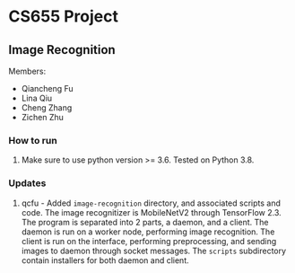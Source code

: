 # CS655 Project
## Image Recognition

Members:
- Qiancheng Fu 
- Lina Qiu
- Cheng Zhang
- Zichen Zhu

### How to run

1. Make sure to use python version >= 3.6. Tested on Python 3.8.

### Updates

1. qcfu - Added `image-recognition` directory, and associated scripts and code. The image recognitizer is MobileNetV2 through TensorFlow 2.3. The program is separated into 2 parts, a daemon, and a client. The daemon is run on a worker node, performing image recognition. The client is run on the interface, performing preprocessing, and sending images to daemon through socket messages. The `scripts` subdirectory contain installers for both daemon and client.

